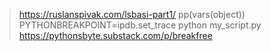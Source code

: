 > https://ruslanspivak.com/lsbasi-part1/
> pp(vars(object))
> PYTHONBREAKPOINT=ipdb.set_trace python my_script.py
> https://pythonsbyte.substack.com/p/breakfree
